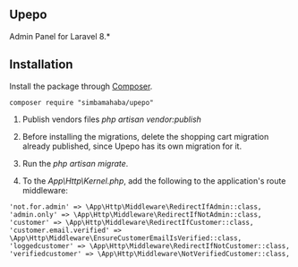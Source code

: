 ## Upepo

Admin Panel for Laravel 8.*

## Installation

Install the package through [Composer](http://getcomposer.org/). 

    composer require "simbamahaba/upepo"

1) Publish vendors files _php artisan vendor:publish_

2) Before installing the migrations, delete the shopping cart migration already published, since Upepo has its own migration for it.

3) Run the _php artisan migrate_.

4) To the _App\Http\Kernel.php_, add the following to the application's route middleware:
```
'not.for.admin' => \App\Http\Middleware\RedirectIfAdmin::class,
'admin.only' => \App\Http\Middleware\RedirectIfNotAdmin::class,
'customer' => \App\Http\Middleware\RedirectIfCustomer::class,
'customer.email.verified' => \App\Http\Middleware\EnsureCustomerEmailIsVerified::class,
'loggedcustomer' => \App\Http\Middleware\RedirectIfNotCustomer::class,
'verifiedcustomer' => \App\Http\Middleware\NotVerifiedCustomer::class,
```